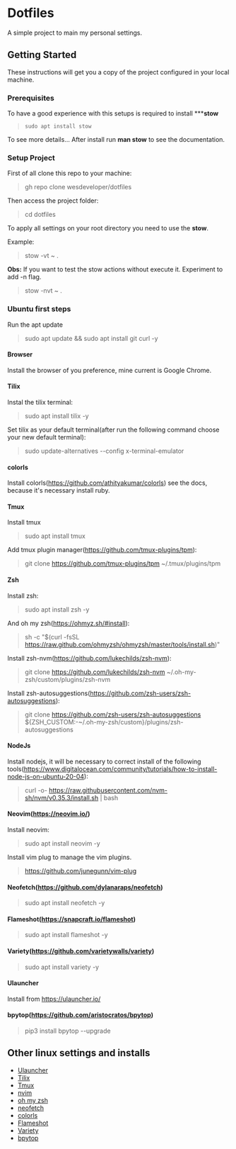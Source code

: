 # Dotfiles

A simple project to main my personal settings.

## Getting Started

These instructions will get you a copy of the project configured in your local machine.

### Prerequisites

To have a good experience with this setups is required to install *****stow**
> `sudo apt install stow`

To see more details... After install run **man stow** to see the documentation.

### Setup Project

First of all clone this repo to your machine:
> gh repo clone wesdeveloper/dotfiles

Then access the project folder:
> cd dotfiles

To apply all settings on your root directory you need to use the **stow**.

Example:
> stow -vt ~ .

**Obs:** If you want to test the stow actions without execute it. Experiment to add -n flag.
> stow -nvt ~ .

### Ubuntu first steps

Run the apt update
> sudo apt update && sudo apt install git curl -y

#### Browser

Install the browser of you preference, mine current is Google Chrome.

#### Tilix

Instal the tilix terminal:
> sudo apt install tilix -y

Set tilix as your default terminal(after run the following command choose your new default terminal):
> sudo update-alternatives --config x-terminal-emulator

#### colorls

Install colorls(https://github.com/athityakumar/colorls) see the docs, because it's necessary install ruby.

#### Tmux

Install tmux 
> sudo apt install tmux

Add tmux plugin manager(https://github.com/tmux-plugins/tpm):
> git clone https://github.com/tmux-plugins/tpm ~/.tmux/plugins/tpm

#### Zsh

Install zsh:
> sudo apt install zsh -y

And oh my zsh(https://ohmyz.sh/#install):
> sh -c "$(curl -fsSL https://raw.github.com/ohmyzsh/ohmyzsh/master/tools/install.sh)"

Install zsh-nvm(https://github.com/lukechilds/zsh-nvm):
> git clone https://github.com/lukechilds/zsh-nvm ~/.oh-my-zsh/custom/plugins/zsh-nvm

Install zsh-autosuggestions(https://github.com/zsh-users/zsh-autosuggestions):
> git clone https://github.com/zsh-users/zsh-autosuggestions ${ZSH_CUSTOM:-~/.oh-my-zsh/custom}/plugins/zsh-autosuggestions

#### NodeJs

Install nodejs, it will be necessary to correct install of the following tools(https://www.digitalocean.com/community/tutorials/how-to-install-node-js-on-ubuntu-20-04):
> curl -o- https://raw.githubusercontent.com/nvm-sh/nvm/v0.35.3/install.sh | bash

#### Neovim(https://neovim.io/)

Install neovim:
> sudo apt install neovim -y

Install vim plug to manage the vim plugins.
> https://github.com/junegunn/vim-plug

#### Neofetch(https://github.com/dylanaraps/neofetch)

> sudo apt install neofetch -y

#### Flameshot(https://snapcraft.io/flameshot)

> sudo apt install flameshot -y

#### Variety(https://github.com/varietywalls/variety)

> sudo apt install variety -y

#### Ulauncher

Install from https://ulauncher.io/

#### bpytop(https://github.com/aristocratos/bpytop)

> pip3 install bpytop --upgrade

## Other linux settings and installs

* [Ulauncher](https://ulauncher.io/)
* [Tilix](https://gnunn1.github.io/tilix-web/)
* [Tmux](https://github.com/tmux/tmux/wiki)
* [nvim](https://github.com/neovim/neovim)
* [oh my zsh](https://github.com/ohmyzsh/ohmyzsh)
* [neofetch](https://github.com/dylanaraps/neofetch)
* [colorls](https://github.com/athityakumar/colorls)
* [Flameshot](https://github.com/flameshot-org/flameshot)
* [Variety](https://github.com/varietywalls/variety)
* [bpytop](https://github.com/aristocratos/bpytop)

